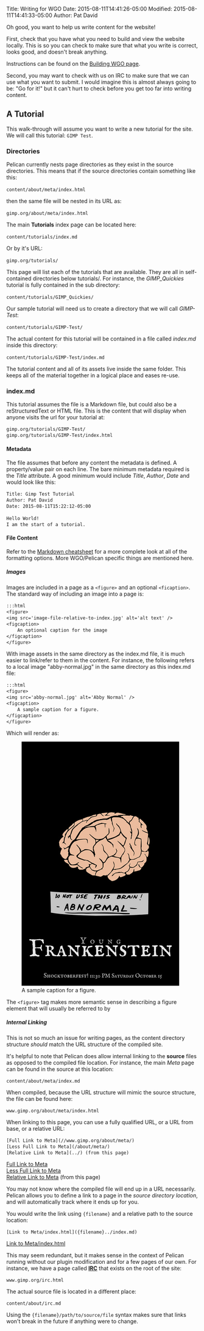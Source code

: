 Title: Writing for WGO
Date: 2015-08-11T14:41:26-05:00
Modified: 2015-08-11T14:41:33-05:00
Author: Pat David


Oh good, you want to help us write content for the website!

First, check that you have what you need to build and view the website locally.
This is so you can check to make sure that what you write is correct, looks good, and doesn't break anything.

Instructions can be found on the [Building WGO page]({filename}../building/index.md).

Second, you may want to check with us on IRC to make sure that we can use what you want to submit.
I would imagine this is almost always going to be: "Go for it!" but it can't hurt to check before you get too far
into writing content.


## A Tutorial

This walk-through will assume you want to write a new tutorial for the site.
We will call this tutorial: `GIMP Test`.


### Directories

Pelican currently nests page directories as they exist in the source directories.
This means that if the source directories contain something like this:

`content/about/meta/index.html`

then the same file will be nested in its URL as:

`gimp.org/about/meta/index.html`

The main **Tutorials** index page can be located here:

`content/tutorials/index.md`

Or by it's URL:

`gimp.org/tutorials/`

This page will list each of the tutorials that are available.
They are all in self-contained directories below tutorials/.
For instance, the *GIMP_Quickies* tutorial is fully contained in the sub directory:

`content/tutorials/GIMP_Quickies/`

Our sample tutorial will need us to create a directory that we will call *GIMP-Test*:

`content/tutorials/GIMP-Test/`

The actual content for this tutorial will be contained in a file called *index.md* inside this directory:

`content/tutorials/GIMP-Test/index.md`

The tutorial content and all of its assets live inside the same folder.
This keeps all of the material together in a logical place and eases re-use.



### index.md

This tutorial assumes the file is a Markdown file, but could also be a reStructuredText or HTML file.
This is the content that will display when anyone visits the url for your tutorial at:

    gimp.org/tutorials/GIMP-Test/
    gimp.org/tutorials/GIMP-Test/index.html


#### Metadata

The file assumes that before any content the metadata is defined.
A property/value pair on each line.
The bare minimum metadata required is the *Title* attribute.
A good minimum would include *Title*, *Author*, *Date* and would look like this:

    Title: Gimp Test Tutorial
    Author: Pat David
    Date: 2015-08-11T15:22:12-05:00

    Hello World!
    I am the start of a tutorial.



#### File Content

Refer to the [Markdown cheatsheet]({filename}../markdown.md) for a more complete look at all of the formatting options.
More WGO/Pelican specific things are mentioned here.


##### Images

Images are included in a page as a `<figure>` and an optional `<ficaption>`.
The standard way of including an image into a page is:

    :::html
    <figure>
    <img src='image-file-relative-to-index.jpg' alt='alt text' />
    <figcaption>
        An optional caption for the image
    </figcaption>
    </figure>

With image assets in the same directory as the index.md file, it is much easier to link/refer to them in the content.
For instance, the following refers to a local image "abby-normal.jpg" in the same directory as this index.md file:

    :::html
    <figure>
    <img src='abby-normal.jpg' alt='Abby Normal' />
    <figcaption>
        A sample caption for a figure.
    </figcaption>
    </figure>

Which will render as:

<figure>
<img src='abby-normal.jpg' alt='Abby Normal' />
<figcaption>
    A sample caption for a figure.
</figcaption>
</figure>

The `<figure>` tag makes more semantic sense in describing a figure element that will usually be referred to by 


##### Internal Linking

This is not so much an issue for writing pages, as the content directory structure _should_ match the URL structure of the compiled site.

It's helpful to note that Pelican does allow internal linking to the **source** files as opposed to the compiled file location.
For instance, the main *Meta* page can be found in the source at this location:

    content/about/meta/index.md

When compiled, because the URL structure will mimic the source structure, the file can be found here:

    www.gimp.org/about/meta/index.html

When linking to this page, you can use a fully qualified URL, or a URL from base, or a relative URL:

    [Full Link to Meta](//www.gimp.org/about/meta/)
    [Less Full Link to Meta](/about/meta/)
    [Relative Link to Meta](../) (from this page)

[Full Link to Meta](//www.gimp.org/about/meta/)  
[Less Full Link to Meta](/about/meta/)  
[Relative Link to Meta](../) (from this page)  

You may not know where the compiled file will end up in a URL necessarily.
Pelican allows you to define a link to a page in the *source directory location*, and will
automatically track where it ends up for you.

You would write the link using `{filename}` and a relative path to the source location:

    [Link to Meta/index.html]({filename}../index.md)

[Link to Meta/index.html]({filename}../index.md)

This may seem redundant, but it makes sense in the context of Pelican running without our plugin modification and
for a few pages of our own.
For instance, we have a page called [**IRC**]({filename}../../irc.md) that exists on the root of the site:

    www.gimp.org/irc.html

The actual source file is located in a different place:

    content/about/irc.md

Using the `{filename}/path/to/source/file` syntax makes sure that links won't break in the future if anything were to change.
